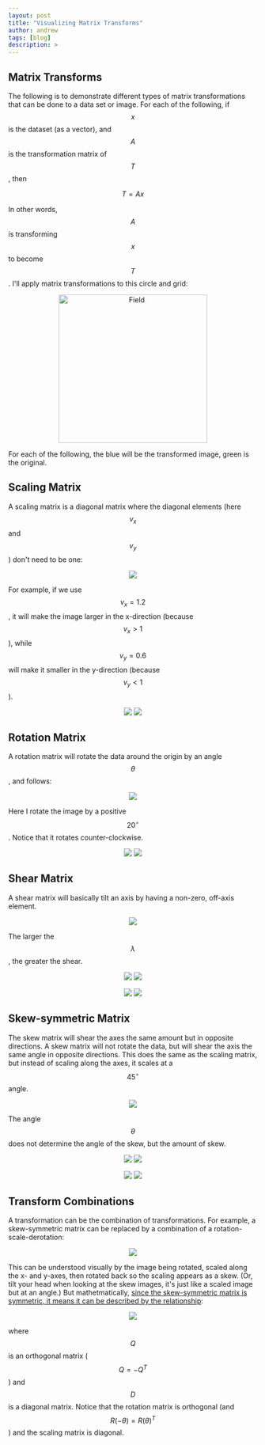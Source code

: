 ```yaml
---
layout: post
title: "Visualizing Matrix Transforms"
author: andrew
tags: [blog]
description: >
---
```



## Matrix Transforms

The following is to demonstrate different types of matrix transformations that can be done to a data set or image.  For each of the following, if $$x$$ is the dataset (as a vector), and $$A$$ is the transformation matrix of $$T$$, then

$$
T = Ax
$$

In other words, $$A$$ is transforming $$x$$ to become $$T$$.  I'll apply matrix transformations to this circle and grid:

<p align="center">
<img src="/public/img/visualizing_matrix_transforms/original.png?raw=true" alt="Field" style="width:300px"/>
</p>

For each of the following, the blue will be the transformed image, green is the original.

## Scaling Matrix

A scaling matrix is a diagonal matrix where the diagonal elements (here $$v_x$$ and $$v_y$$) don't need to be one:

<p align="center">
<img src="/public/img/visualizing_matrix_transforms/scale_matrix.png?raw=true" />
</p>

For example, if we use $$v_x=1.2$$, it will make the image larger in the x-direction (because $$v_x>1$$), while $$v_y=0.6$$ will make it smaller in the y-direction (because $$v_y<1$$).

<p align="center">
<img src="/public/img/visualizing_matrix_transforms/scale_ex.png?raw=true"/>
<img src="/public/img/visualizing_matrix_transforms/scale.png?raw=true" />
</p>


## Rotation Matrix

A rotation matrix will rotate the data around the origin by an angle $$\theta$$, and follows:

<p align="center">
<img src="/public/img/visualizing_matrix_transforms/rotation_matrix.png?raw=true"/>
</p>

Here I rotate the image by a positive $$20^{\circ}$$.  Notice that it rotates counter-clockwise.

<p align="center">
<img src="/public/img/visualizing_matrix_transforms/rotation_ex.png?raw=true"/>
<img src="/public/img/visualizing_matrix_transforms/rotate.png?raw=true"/>
</p>


## Shear Matrix

A shear matrix will basically tilt an axis by having a non-zero, off-axis element.

<p align="center">
<img src="/public/img/visualizing_matrix_transforms/shear_matrix.png?raw=true"/>
</p>

The larger the $$\lambda$$, the greater the shear.

<p align="center">
<img src="/public/img/visualizing_matrix_transforms/shear1_ex.png?raw=true" />
<img src="/public/img/visualizing_matrix_transforms/shear1.png?raw=true" />
</p>


<p align="center">
<img src="/public/img/visualizing_matrix_transforms/shear2_ex.png?raw=true"/>
<img src="/public/img/visualizing_matrix_transforms/shear2.png?raw=true"/>
</p>


## Skew-symmetric Matrix

The skew matrix will shear the axes the same amount but in opposite directions.  A skew matrix will not rotate the data, but will shear the axis the same angle in opposite directions.  This does the same as the scaling matrix, but instead of scaling along the axes, it scales at a $$45^{\circ}$$ angle.

<p align="center">
<img src="/public/img/visualizing_matrix_transforms/skew_matrix.png?raw=true"/>
</p>

The angle $$\theta$$ does not determine the angle of the skew, but the amount of skew.

<p align="center">
<img src="/public/img/visualizing_matrix_transforms/skew10_ex.png?raw=true"/>
<img src="/public/img/visualizing_matrix_transforms/skew10.png?raw=true"/>
</p>

<p align="center">
<img src="/public/img/visualizing_matrix_transforms/skew20_ex.png?raw=true"/>
<img src="/public/img/visualizing_matrix_transforms/skew20.png?raw=true"/>
</p>


## Transform Combinations

A transformation can be the combination of transformations.  For example, a skew-symmetric matrix can be replaced by a combination of a rotation-scale-derotation:

<p align="center">
<img src="/public/img/visualizing_matrix_transforms/skew_combo.png?raw=true"/>
</p>

This can be understood visually by the image being rotated, scaled along the x- and y-axes, then rotated back so the scaling appears as a skew.  (Or, tilt your head when looking at the skew images, it's just like a scaled image but at an angle.)  But mathetmatically, [since the skew-symmetric matrix is symmetric, it means it can be described by the relationship](http://mathworld.wolfram.com/SymmetricMatrix.html):

<p align="center">
<img src="/public/img/visualizing_matrix_transforms/symmetric_matrix.png?raw=true"/>
</p>

where $$Q$$ is an orthogonal matrix ($$Q=-Q^T$$) and $$D$$ is a diagonal matrix.  Notice that the rotation matrix is orthogonal (and $$R(-\theta) = R(\theta)^T$$) and the scaling matrix is diagonal.




